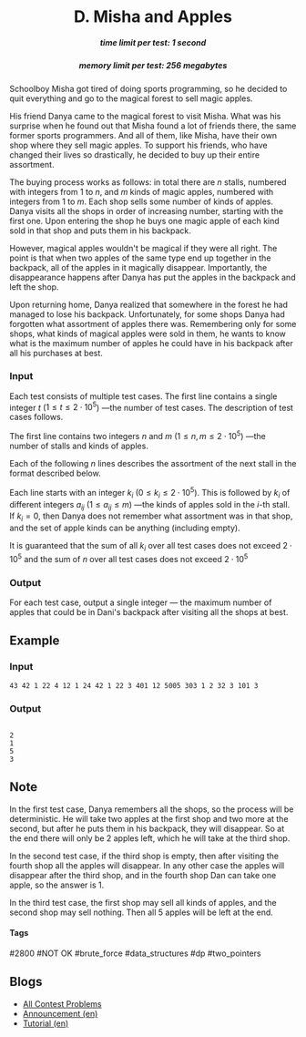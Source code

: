 <h1 style='text-align: center;'> D. Misha and Apples</h1>

<h5 style='text-align: center;'>time limit per test: 1 second</h5>
<h5 style='text-align: center;'>memory limit per test: 256 megabytes</h5>

Schoolboy Misha got tired of doing sports programming, so he decided to quit everything and go to the magical forest to sell magic apples.

His friend Danya came to the magical forest to visit Misha. What was his surprise when he found out that Misha found a lot of friends there, the same former sports programmers. And all of them, like Misha, have their own shop where they sell magic apples. To support his friends, who have changed their lives so drastically, he decided to buy up their entire assortment.

The buying process works as follows: in total there are $n$ stalls, numbered with integers from $1$ to $n$, and $m$ kinds of magic apples, numbered with integers from $1$ to $m$. Each shop sells some number of kinds of apples. Danya visits all the shops in order of increasing number, starting with the first one. Upon entering the shop he buys one magic apple of each kind sold in that shop and puts them in his backpack.

However, magical apples wouldn't be magical if they were all right. The point is that when two apples of the same type end up together in the backpack, all of the apples in it magically disappear. Importantly, the disappearance happens after Danya has put the apples in the backpack and left the shop.

Upon returning home, Danya realized that somewhere in the forest he had managed to lose his backpack. Unfortunately, for some shops Danya had forgotten what assortment of apples there was. Remembering only for some shops, what kinds of magical apples were sold in them, he wants to know what is the maximum number of apples he could have in his backpack after all his purchases at best.

### Input

Each test consists of multiple test cases. The first line contains a single integer $t$ ($1 \le t \le 2 \cdot 10^5$) —the number of test cases. The description of test cases follows.

The first line contains two integers $n$ and $m$ ($1 \leq n, m \leq 2 \cdot 10^5$) —the number of stalls and kinds of apples.

Each of the following $n$ lines describes the assortment of the next stall in the format described below.

Each line starts with an integer $k_i$ ($0 \le k_i \le 2 \cdot 10^5$). This is followed by $k_i$ of different integers $a_{ij}$ ($1 \le a_{ij} \le m$) —the kinds of apples sold in the $i$-th stall. If $k_i = 0$, then Danya does not remember what assortment was in that shop, and the set of apple kinds can be anything (including empty).

It is guaranteed that the sum of all $k_i$ over all test cases does not exceed $2 \cdot 10^5$ and the sum of $n$ over all test cases does not exceed $2 \cdot 10^5$

### Output

For each test case, output a single integer — the maximum number of apples that could be in Dani's backpack after visiting all the shops at best.

## Example

### Input


```text
43 42 1 22 4 12 1 24 42 1 22 3 401 12 5005 303 1 2 32 3 101 3
```
### Output

```text

2
1
5
3

```
## Note

In the first test case, Danya remembers all the shops, so the process will be deterministic. He will take two apples at the first shop and two more at the second, but after he puts them in his backpack, they will disappear. So at the end there will only be $2$ apples left, which he will take at the third shop.

In the second test case, if the third shop is empty, then after visiting the fourth shop all the apples will disappear. In any other case the apples will disappear after the third shop, and in the fourth shop Dan can take one apple, so the answer is $1$.

In the third test case, the first shop may sell all kinds of apples, and the second shop may sell nothing. Then all $5$ apples will be left at the end.



#### Tags 

#2800 #NOT OK #brute_force #data_structures #dp #two_pointers 

## Blogs
- [All Contest Problems](../Codeforces_Round_866_(Div._1).md)
- [Announcement (en)](../blogs/Announcement_(en).md)
- [Tutorial (en)](../blogs/Tutorial_(en).md)
